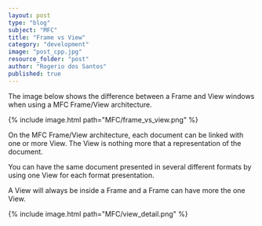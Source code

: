 ```yaml
---
layout: post
type: "blog"
subject: "MFC"
title: "Frame vs View"
category: "development"
image: "post_cpp.jpg"
resource_folder: "post"
author: "Rogerio dos Santos"
published: true
---
```


The image below shows the difference between a Frame and View windows when using a MFC Frame/View architecture.

{% include image.html path="MFC/frame_vs_view.png" %}


On the MFC Frame/View architecture, each document can be linked with one or more View. The View is nothing more that a representation of the document.

You can have the same document presented in several different formats by using one View for each format presentation.

A View will always be inside a Frame and a Frame can have more the one View.

{% include image.html path="MFC/view_detail.png" %}

                    